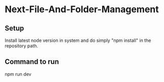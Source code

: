# Next-File-And-Folder-Management



## Setup
Install latest node version in system and do simply "npm install" in the repository path.

## Command to run
npm run dev

